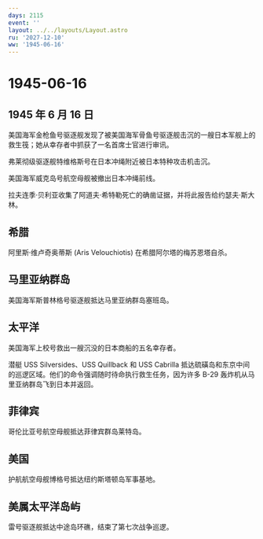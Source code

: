 ```yaml
---
days: 2115
event: ''
layout: ../../layouts/Layout.astro
ru: '2027-12-10'
ww: '1945-06-16'
---
```


# 1945-06-16

## 1945 年 6 月 16 日

美国海军金枪鱼号驱逐舰发现了被美国海军骨鱼号驱逐舰击沉的一艘日本军舰上的救生筏；她从幸存者中抓获了一名首席士官进行审讯。

弗莱彻级驱逐舰特维格斯号在日本冲绳附近被日本特种攻击机击沉。

美国海军威克岛号航空母舰被撤出日本冲绳前线。

拉夫连季·贝利亚收集了阿道夫·希特勒死亡的确凿证据，并将此报告给约瑟夫·斯大林。

## 希腊

阿里斯·维卢奇奥蒂斯 (Aris Velouchiotis) 在希腊阿尔塔的梅苏恩塔自杀。

## 马里亚纳群岛

美国海军斯普林格号驱逐舰抵达马里亚纳群岛塞班岛。

## 太平洋

美国海军上校号救出一艘沉没的日本商船的五名幸存者。

潜艇 USS Silversides、USS Quillback 和 USS Cabrilla
抵达硫磺岛和东京中间的巡逻区域。他们的命令强调随时待命执行救生任务，因为许多
B-29 轰炸机从马里亚纳群岛飞到日本并返回。

## 菲律宾

哥伦比亚号航空母舰抵达菲律宾群岛莱特岛。

## 美国

护航航空母舰博格号抵达纽约斯塔顿岛军事基地。

## 美属太平洋岛屿

雷号驱逐舰抵达中途岛环礁，结束了第七次战争巡逻。
